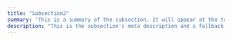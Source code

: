```yaml
---
title: "Subsection2"
summary: "This is a summary of the subsection. It will appear at the top of the page."
description: "This is the subsection's meta description and a fallback if no summary is added."
---
```


